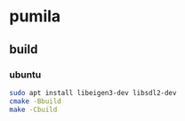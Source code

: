 # pumila

## build
### ubuntu

```sh
sudo apt install libeigen3-dev libsdl2-dev
cmake -Bbuild
make -Cbuild
```
